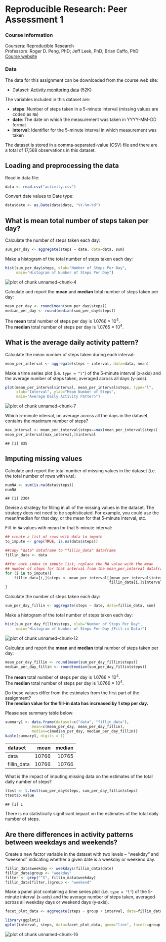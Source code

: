 # Reproducible Research: Peer Assessment 1

### Course information  
Coursera: Reproducible Research  
Professors: Roger D. Peng, PhD; Jeff Leek, PhD; Brian Caffo, PhD  
[Course website][courselink]  

### Data  
The data for this assignment can be downloaded from the course web site:  
* Dataset: [Activity monitoring data][datalink] (52K)

The variables included in this dataset are:  
* **steps**: Number of steps taken in a 5-minute interval (missing values are coded as `NA`)  
* **date**: The date on which the measurement was taken in YYYY-MM-DD format  
* **interval**: Identifier for the 5-minute interval in which measurement was taken  

The dataset is stored in a comma-separated-value (CSV) file and there are a total of 17,568 observations in this dataset.  

## Loading and preprocessing the data
Read in data file:

```r
data <- read.csv("activity.csv")
```

Convert date values to Date type:

```r
data$date <- as.Date(data$date, "%Y-%m-%d")
```

## What is mean total number of steps taken per day?
Calculate the number of steps taken each day:

```r
sum_per_day <- aggregate(steps ~ date, data=data, sum)
```

Make a histogram of the total number of steps taken each day:

```r
hist(sum_per_day$steps, xlab="Number of Steps Per Day", 
     main="Histogram of Number of Steps Per Day")
```

![plot of chunk unnamed-chunk-4](figure/unnamed-chunk-4.png) 

Calculate and report the **mean** and **median** total number of steps taken per day:

```r
mean_per_day <- round(mean(sum_per_day$steps))
median_per_day <- round(median(sum_per_day$steps))
```

The **mean** total number of steps per day is 1.0766 &times; 10<sup>4</sup>.  
The **median** total number of steps per day is 1.0765 &times; 10<sup>4</sup>.

## What is the average daily activity pattern?
Calculate the mean number of steps taken during each interval:  

```r
mean_per_interval <- aggregate(steps ~ interval, data=data, mean)
```

Make a time series plot (i.e. `type = "l"`) of the 5-minute interval (x-axis) and the average number of steps taken, averaged across all days (y-axis).  

```r
plot(mean_per_interval$interval, mean_per_interval$steps, type="l",
     xlab="Interval", ylab="Mean Number of Steps", 
     main="Average Daily Activity Pattern")
```

![plot of chunk unnamed-chunk-7](figure/unnamed-chunk-7.png) 

Which 5-minute interval, on average across all the days in the dataset, contains the maximum number of steps?  

```r
max_interval <- mean_per_interval$steps==max(mean_per_interval$steps)
mean_per_interval[max_interval,]$interval
```

```
## [1] 835
```


## Imputing missing values
Calculate and report the total number of missing values in the dataset (i.e. the total number of rows with `NA`s):

```r
numNA <- sum(is.na(data$steps))
numNA
```

```
## [1] 2304
```

Devise a strategy for filling in all of the missing values in the dataset. The strategy does not need to be sophisticated. For example, you could use the mean/median for that day, or the mean for that 5-minute interval, etc.

Fill-in `NA` values with mean for that 5-minute interval:  

```r
## create a list of rows with data to impute
to_impute <- grep(TRUE, is.na(data$steps))

##copy "data" dataframe to "fillin_data" dataframe
fillin_data <- data

##for each index in impute list, replace the NA value with the mean
## number of steps for that interval from the mean_per_interval dataframe
for (i in to_impute){
    fillin_data[i,]$steps <- mean_per_interval[(mean_per_interval$interval == 
                                               fillin_data[i,]$interval),]$steps
}
```

Calculate the number of steps taken each day:

```r
sum_per_day_fillin <- aggregate(steps ~ date, data=fillin_data, sum)
```

Make a histogram of the total number of steps taken each day:

```r
hist(sum_per_day_fillin$steps, xlab="Number of Steps Per Day", 
     main="Histogram of Number of Steps Per Day (Fill-in Data)")
```

![plot of chunk unnamed-chunk-12](figure/unnamed-chunk-12.png) 

Calculate and report the **mean** and **median** total number of steps taken per day:

```r
mean_per_day_fillin <- round(mean(sum_per_day_fillin$steps))
median_per_day_fillin <- round(median(sum_per_day_fillin$steps))
```

The **mean** total number of steps per day is 1.0766 &times; 10<sup>4</sup>.  
The **median** total number of steps per day is 1.0766 &times; 10<sup>4</sup>.

Do these values differ from the estimates from the first part of the assignment?  
**The median value for the fill-in data has increased by 1 step per day.**  

Please see summary table below:

```r
summary1 <- data.frame(dataset=c("data", "fillin_data"), 
            mean=c(mean_per_day, mean_per_day_fillin), 
            median=c(median_per_day, median_per_day_fillin))
kable(summary1, digits = 1)
```



|dataset     |  mean| median|
|:-----------|-----:|------:|
|data        | 10766|  10765|
|fillin_data | 10766|  10766|

What is the impact of imputing missing data on the estimates of the total daily number of steps? 

```r
ttest <- t.test(sum_per_day$steps, sum_per_day_fillin$steps)
ttest$p.value
```

```
## [1] 1
```
There is no statistically significant impact on the estimates of the total daily number of steps.


## Are there differences in activity patterns between weekdays and weekends?

Create a new factor variable in the dataset with two levels – “weekday” and “weekend” indicating whether a given date is a weekday or weekend day.  

```r
fillin_data$weekday <- weekdays(fillin_data$date)
fillin_data$group <- "weekday"
filter <- grep("^S", fillin_data$weekday)
fillin_data[filter,]$group <- "weekend"
```
Make a panel plot containing a time series plot (i.e. `type = "l"`) of the 5-minute interval (x-axis) and the average number of steps taken, averaged across all weekday days or weekend days (y-axis).


```r
facet_plot_data <- aggregate(steps ~ group + interval, data=fillin_data, mean)

library(ggplot2)
qplot(interval, steps, data=facet_plot_data, geom="line", facets=group ~ .)
```

![plot of chunk unnamed-chunk-16](figure/unnamed-chunk-16.png) 

[datalink]: https://d396qusza40orc.cloudfront.net/repdata%2Fdata%2Factivity.zip
[courselink]: https://class.coursera.org/repdata-004/

